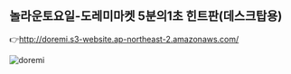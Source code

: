 ## 놀라운토요일-도레미마켓 5분의1초 힌트판(데스크탑용)
👉http://doremi.s3-website.ap-northeast-2.amazonaws.com/

![doremi](https://user-images.githubusercontent.com/60878616/106750201-de797380-666a-11eb-8e3c-00c47d7bcdb6.gif)
